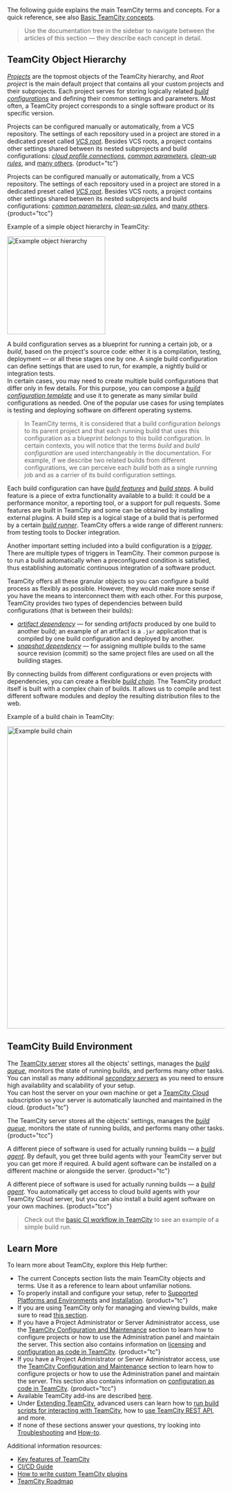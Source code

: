 [//]: # (title: Terms and Concepts)
[//]: # (auxiliary-id: Terms and Concepts;Introduction to TeamCity Terminology;Concepts)

The following guide explains the main TeamCity terms and concepts. For a quick reference, see also [Basic TeamCity concepts](continuous-integration-with-teamcity.md#Basic+TeamCity+concepts).

>Use the documentation tree in the sidebar to navigate between the articles of this section — they describe each concept in detail.

## TeamCity Object Hierarchy

_[Projects](project.md)_ are the topmost objects of the TeamCity hierarchy, and _Root project_ is the main default project that contains all your custom projects and their subprojects. Each project serves for storing logically related _[build configurations](managing-builds.md)_ and defining their common settings and parameters. Most often, a TeamCity project corresponds to a single software product or its specific version.

Projects can be configured manually or automatically, from a VCS repository. The settings of each repository used in a project are stored in a dedicated preset called _[VCS root](vcs-root.md)_. Besides VCS roots, a project contains other settings shared between its nested subprojects and build configurations: _[cloud profile connections](teamcity-integration-with-cloud-solutions.md)_, _[common parameters](levels-and-priority-of-build-parameters.md)_, _[clean-up rules](teamcity-data-clean-up.md)_, and [many others](creating-and-editing-projects.md).
{product="tc"}

Projects can be configured manually or automatically, from a VCS repository. The settings of each repository used in a project are stored in a dedicated preset called _[VCS root](vcs-root.md)_. Besides VCS roots, a project contains other settings shared between its nested subprojects and build configurations: _[common parameters](levels-and-priority-of-build-parameters.md)_, _[clean-up rules](teamcity-data-clean-up.md)_, and [many others](creating-and-editing-projects.md).
{product="tcc"}

Example of a simple object hierarchy in TeamCity:

<img src="ex-hierarchy.png" alt="Example object hierarchy" width="227"/>

A build configuration serves as a blueprint for running a certain job, or a _build_, based on the project's source code: either it is a compilation, testing, deployment — or all these stages one by one. A single build configuration can define settings that are used to run, for example, a nightly build or integration tests.   
In certain cases, you may need to create multiple build configurations that differ only in few details. For this purpose, you can compose a _[build configuration template](build-configuration-template.md)_ and use it to generate as many similar build configurations as needed. One of the popular use cases for using templates is testing and deploying software on different operating systems.

>In TeamCity terms, it is considered that a build configuration _belongs_ to its parent project and that each running build that uses this configuration as a blueprint _belongs_ to this build configuration. In certain contexts, you will notice that the terms _build_ and _build configuration_ are used interchangeably in the documentation. For example, if we describe two related builds from different configurations, we can perceive each _build_ both as a single running job and as a carrier of its build configuration settings.

Each build configuration can have _[build features](adding-build-features.md)_ and _[build steps](configuring-build-steps.md)_. A build feature is a piece of extra functionality available to a build: it could be a performance monitor, a reporting tool, or a support for pull requests. Some features are built in TeamCity and some can be obtained by installing external plugins. A build step is a logical stage of a build that is performed by a certain _[build runner](build-runner.md)_. TeamCity offers a wide range of different runners: from testing tools to Docker integration.

Another important setting included into a build configuration is a _[trigger](configuring-build-triggers.md)_. There are multiple types of triggers in TeamCity. Their common purpose is to run a build automatically when a preconfigured condition is satisfied, thus establishing automatic continuous integration of a software product.

TeamCity offers all these granular objects so you can configure a build process as flexibly as possible. However, they would make more sense if you have the means to interconnect them with each other. For this purpose, TeamCity provides two types of dependencies between build configurations (that is between their builds):
* _[artifact dependency](artifact-dependencies.md)_ — for sending _artifacts_ produced by one build to another build; an example of an artifact is a `.jar` application that is compiled by one build configuration and deployed by another.
* _[snapshot dependency](snapshot-dependencies.md)_ — for assigning multiple builds to the same source revision (commit) so the same project files are used on all the building stages.

By connecting builds from different configurations or even projects with dependencies, you can create a flexible _[build chain](build-chain.md)_. The TeamCity product itself is built with a complex chain of builds. It allows us to compile and test different software modules and deploy the resulting distribution files to the web.

Example of a build chain in TeamCity:

<img src="ex-build-chain.png" alt="Example build chain" width="700"/>

## TeamCity Build Environment

The [TeamCity server](install-and-start-teamcity-server.md) stores all the objects' settings, manages the _[build queue](working-with-build-queue.md)_, monitors the state of running builds, and performs many other tasks. You can install as many additional _[secondary servers](multinode-setup.md)_ as you need to ensure high availability and scalability of your setup.   
You can host the server on your own machine or get a [TeamCity Cloud](https://www.jetbrains.com/teamcity/cloud/) subscription so your server is automatically launched and maintained in the cloud.
{product="tc"}

The TeamCity server stores all the objects' settings, manages the _[build queue](working-with-build-queue.md)_, monitors the state of running builds, and performs many other tasks.
{product="tcc"}

A different piece of software is used for actually running builds — a _[build agent](build-agent.md)_. By default, you get three build agents with your TeamCity server but you can get more if required. A build agent software can be installed on a different machine or alongside the server.
{product="tc"}

A different piece of software is used for actually running builds — a _[build agent](build-agent.md)_. You automatically get access to cloud build agents with your TeamCity Cloud server, but you can also install a build agent software on your own machines.
{product="tcc"}

>Check out the [basic CI workflow in TeamCity](continuous-integration-with-teamcity.md#Basic+CI+Workflow+in+TeamCity) to see an example of a simple build run.

## Learn More

To learn more about TeamCity, explore this Help further:
* The current Concepts section lists the main TeamCity objects and terms. Use it as a reference to learn about unfamiliar notions.
* To properly install and configure your setup, refer to [Supported Platforms and Environments](supported-platforms-and-environments.md) and [Installation](install-and-start-teamcity-server.md).
{product="tc"}
* If you are using TeamCity only for managing and viewing builds, make sure to read [this section](managing-builds.md).
* If you have a Project Administrator or Server Administrator access, use the [TeamCity Configuration and Maintenance](teamcity-configuration-and-maintenance.md) section to learn how to configure projects or how to use the Administration panel and maintain the server. This section also contains information on [licensing](licensing-policy.md) and [configuration as code in TeamCity](kotlin-dsl.md).
{product="tc"}
* If you have a Project Administrator or Server Administrator access, use the [TeamCity Configuration and Maintenance](teamcity-configuration-and-maintenance.md) section to learn how to configure projects or how to use the Administration panel and maintain the server. This section also contains information on [configuration as code in TeamCity](kotlin-dsl.md).
{product="tcc"}
* Available TeamCity add-ins are described [here](installing-tools.md).
* Under [Extending TeamCity](extending-teamcity.md), advanced users can learn how to [run build scripts for interacting with TeamCity](build-script-interaction-with-teamcity.md), how to [use TeamCity REST API](https://www.jetbrains.com/help/teamcity/rest/teamcity-rest-api-documentation.html), and more.
* If none of these sections answer your questions, try looking into [Troubleshooting](troubleshooting.md) and [How-to](how-to.md).

Additional information resources:

* [Key features of TeamCity](https://www.jetbrains.com/teamcity/features/)
* [CI/CD Guide](https://www.jetbrains.com/teamcity/ci-cd-guide/)
* [How to write custom TeamCity plugins](https://plugins.jetbrains.com/docs/teamcity/developing-teamcity-plugins.html)
* [TeamCity Roadmap](https://www.jetbrains.com/teamcity/roadmap/)